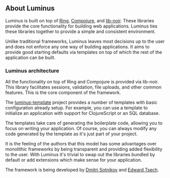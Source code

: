 ## About Luminus

Luminus is built on top of [Ring](https://github.com/ring-clojure/ring), [Compojure](https://github.com/weavejester/compojure),
and [lib-noir](https://github.com/noir-clojure/lib-noir). These libraries provide the core functionality for building web applications.
Luminus ties these libraries together to provide a simple and consistent environment.

Unlike traditional frameworks, Luminus leaves most decisions up to the user and does not enforce any one way of building applications.
It aims to provide good starting defaults via templates on top of which the rest of the application can be built.

### Luminus architecture

All the functionality on top of Ring and Compojure is provided via lib-noir. This library facilitates sessions,
validation, file uploads, and other common features. This is the core component of the framework.

The [luminus-template](https://github.com/yogthos/luminus-template) project provides a number of templates with basic configuration
already setup. For example, you can use a template to initialize an application with support for ClojureScript or an SQL database. 

The templates take care of generating the boilerplate code, allowing you to focus on writing your application. Of course, you can always
modify any code generated by the template as it's just part of your project.

It is the feeling of the authors that this model has some advantages over monolithic frameworks by being transparent and providing
added flexibility to the user. With Luminus it's trivial to swap out the libraries bundled by default or add extensions which make sense
for your application. 

The framework is being developed by [Dmitri Sotnikov](http://yogthos.net) and [Edward Tsech](http://about.me/edtsech).
